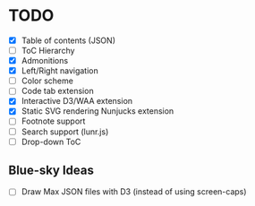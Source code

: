 # TODO

- [X] Table of contents (JSON)
- [ ] ToC Hierarchy
- [X] Admonitions
- [X] Left/Right navigation
- [ ] Color scheme
- [ ] Code tab extension
- [X] Interactive D3/WAA extension
- [X] Static SVG rendering Nunjucks extension
- [ ] Footnote support
- [ ] Search support (lunr.js)
- [ ] Drop-down ToC

## Blue-sky Ideas
- [ ] Draw Max JSON files with D3 (instead of using screen-caps) 

